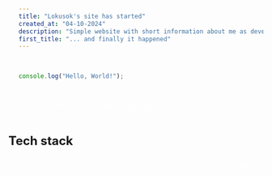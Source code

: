 ```yaml
---
title: "Lokusok's site has started"
created_at: "04-10-2024"
description: "Simple website with short information about me as developer has been finally created :)"
first_title: "... and finally it happened"
---
```


```js
console.log("Hello, World!");
```

Maybe I will write something here. Maybe no.

## Tech stack

Site built with Astro framework without additional UI frameworks.

<style is:global>
    h2,h3,h4,h5,h6 {
        margin-top: 40px;
        font-weight: 700;
    }

    h2 {
        margin-top: 40px;
        font-size: 24px;
    }

    h3 {
        font-size: 18px;
    }

    p {
        color: rgba(255, 255, 255, 0.8);
        line-height: 30px;
        font-weight: 300;
        font-size: 16px;
        margin-top: 20px;
    }

    pre {
        margin-top: 20px;
        border-radius: 10px;
        padding: 15px 20px;
        font-weight: 300;
    }
</style>
